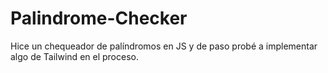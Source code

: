 # Palindrome-Checker
Hice un chequeador de palíndromos en JS y de paso probé a implementar algo de Tailwind en el proceso. 
